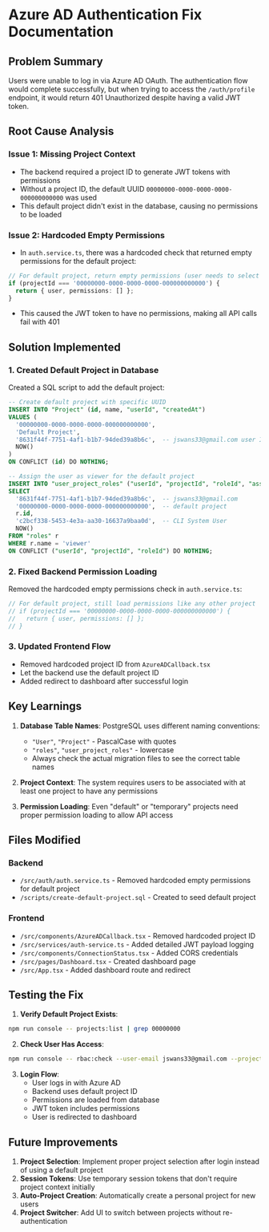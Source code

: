 # Azure AD Authentication Fix Documentation

## Problem Summary
Users were unable to log in via Azure AD OAuth. The authentication flow would complete successfully, but when trying to access the `/auth/profile` endpoint, it would return 401 Unauthorized despite having a valid JWT token.

## Root Cause Analysis

### Issue 1: Missing Project Context
- The backend required a project ID to generate JWT tokens with permissions
- Without a project ID, the default UUID `00000000-0000-0000-0000-000000000000` was used
- This default project didn't exist in the database, causing no permissions to be loaded

### Issue 2: Hardcoded Empty Permissions
- In `auth.service.ts`, there was a hardcoded check that returned empty permissions for the default project:
```typescript
// For default project, return empty permissions (user needs to select a real project)
if (projectId === '00000000-0000-0000-0000-000000000000') {
  return { user, permissions: [] };
}
```
- This caused the JWT token to have no permissions, making all API calls fail with 401

## Solution Implemented

### 1. Created Default Project in Database
Created a SQL script to add the default project:
```sql
-- Create default project with specific UUID
INSERT INTO "Project" (id, name, "userId", "createdAt") 
VALUES (
  '00000000-0000-0000-0000-000000000000', 
  'Default Project', 
  '8631f44f-7751-4af1-b1b7-94ded39a8b6c',  -- jswans33@gmail.com user ID
  NOW()
) 
ON CONFLICT (id) DO NOTHING;

-- Assign the user as viewer for the default project
INSERT INTO "user_project_roles" ("userId", "projectId", "roleId", "assignedBy", "assignedAt")
SELECT 
  '8631f44f-7751-4af1-b1b7-94ded39a8b6c',  -- jswans33@gmail.com
  '00000000-0000-0000-0000-000000000000',  -- default project
  r.id,
  'c2bcf338-5453-4e3a-aa30-16637a9baa0d',  -- CLI System User
  NOW()
FROM "roles" r 
WHERE r.name = 'viewer'
ON CONFLICT ("userId", "projectId", "roleId") DO NOTHING;
```

### 2. Fixed Backend Permission Loading
Removed the hardcoded empty permissions check in `auth.service.ts`:
```typescript
// For default project, still load permissions like any other project
// if (projectId === '00000000-0000-0000-0000-000000000000') {
//   return { user, permissions: [] };
// }
```

### 3. Updated Frontend Flow
- Removed hardcoded project ID from `AzureADCallback.tsx`
- Let the backend use the default project ID
- Added redirect to dashboard after successful login

## Key Learnings

1. **Database Table Names**: PostgreSQL uses different naming conventions:
   - `"User"`, `"Project"` - PascalCase with quotes
   - `"roles"`, `"user_project_roles"` - lowercase
   - Always check the actual migration files to see the correct table names

2. **Project Context**: The system requires users to be associated with at least one project to have any permissions

3. **Permission Loading**: Even "default" or "temporary" projects need proper permission loading to allow API access

## Files Modified

### Backend
- `/src/auth/auth.service.ts` - Removed hardcoded empty permissions for default project
- `/scripts/create-default-project.sql` - Created to seed default project

### Frontend  
- `/src/components/AzureADCallback.tsx` - Removed hardcoded project ID
- `/src/services/auth-service.ts` - Added detailed JWT payload logging
- `/src/components/ConnectionStatus.tsx` - Added CORS credentials
- `/src/pages/Dashboard.tsx` - Created dashboard page
- `/src/App.tsx` - Added dashboard route and redirect

## Testing the Fix

1. **Verify Default Project Exists**:
```bash
npm run console -- projects:list | grep 00000000
```

2. **Check User Has Access**:
```bash
npm run console -- rbac:check --user-email jswans33@gmail.com --project-id 00000000-0000-0000-0000-000000000000 --permission view:project
```

3. **Login Flow**:
   - User logs in with Azure AD
   - Backend uses default project ID
   - Permissions are loaded from database
   - JWT token includes permissions
   - User is redirected to dashboard

## Future Improvements

1. **Project Selection**: Implement proper project selection after login instead of using a default project
2. **Session Tokens**: Use temporary session tokens that don't require project context initially
3. **Auto-Project Creation**: Automatically create a personal project for new users
4. **Project Switcher**: Add UI to switch between projects without re-authentication